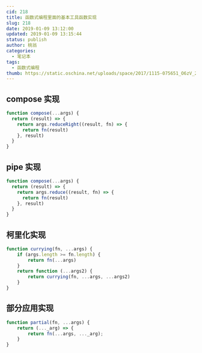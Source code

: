```yaml
---
cid: 218
title: 函数式编程里面的基本工具函数实现
slug: 218
date: 2019-01-09 13:12:00
updated: 2019-01-09 13:15:44
status: publish
author: 桃翁
categories: 
  - 笔记本
tags: 
  - 函数式编程
thumb: https://static.oschina.net/uploads/space/2017/1115-075651_O6zV_2903254.png
---
```



## compose 实现

```javascript
function compose(...args) {
  return (result) => {
    return args.reduceRight((result, fn) => {
      return fn(result)
    }, result)
  }
}
```
## pipe 实现
```javascript
function compose(...args) {
  return (result) => {
    return args.reduce((result, fn) => {
      return fn(result)
    }, result)
  }
}
```

## 柯里化实现

```JavaScript
function currying(fn, ...args) {
    if (args.length >= fn.length) {
        return fn(...args)
    }
    return function (...args2) {
        return currying(fn, ...args, ...args2)
    }
}

```

## 部分应用实现

```JavaScript
function partial(fn, ...args) {
    return (..._arg) => {
        return fn(...args, ..._arg);
    }
}
```